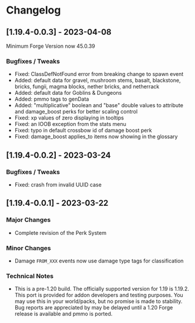 # Changelog

## [1.19.4-0.0.3] - 2023-04-08

Minimum Forge Version now 45.0.39
### Bugfixes / Tweaks
- Fixed: ClassDefNotFound error from breaking change to spawn event
- Added: default data for gravel, mushroom stems, basalt, blackstone, bricks, fungii, magma blocks, nether bricks, and netherrack
- Added: default data for Goblins & Dungeons
- Added: pmmo tags to genData
- Added: "multiplicative" boolean and "base" double values to attribute and damage_boost perks for better scaling control
- Fixed: xp values of zero displaying in tooltips
- Fixed: an IOOB exception from the stats menu
- Fixed: typo in default crossbow id of damage boost perk
- Fixed: damage_boost applies_to items now showing in the glossary

## [1.19.4-0.0.2] - 2023-03-24
### Bugfixes / Tweaks
- Fixed: crash from invalid UUID case

## [1.19.4-0.0.1] - 2023-03-22
### Major Changes
- Complete revision of the Perk System

### Minor Changes
- Damage `FROM_XXX` events now use damage type tags for classification

### Technical Notes
- This is a pre-1.20 build.  The officially supported version for 1.19 is 1.19.2.  This port is provided for addon developers and testing purposes.  You may use this in your world/packs, but no promise is made to stability.  Bug reports are appreciated by may be delayed until a 1.20 Forge release is available and pmmo is ported.
